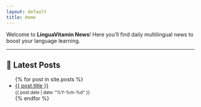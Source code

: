 ```yaml
---
layout: default
title: Home
---
```


Welcome to **LinguaVitamin News**!
Here you’ll find daily multilingual news to boost your language learning.

---

## 📰 Latest Posts

<ul>
  {% for post in site.posts %}
    <li>
      <a href="{{ site.baseurl }}{{ post.url }}">{{ post.title }}</a><br />
      <small>{{ post.date | date: "%Y-%m-%d" }}</small>
    </li>
  {% endfor %}
</ul>
